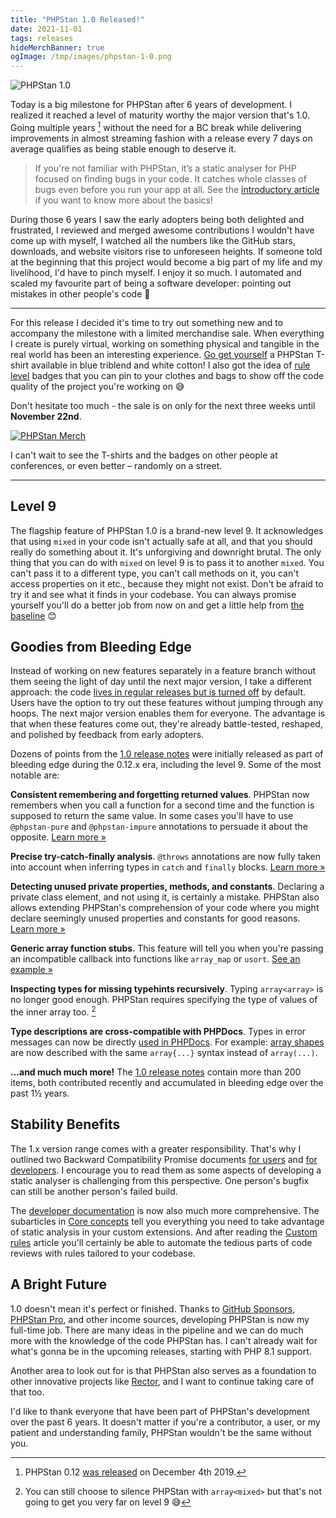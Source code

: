 ```yaml
---
title: "PHPStan 1.0 Released!"
date: 2021-11-01
tags: releases
hideMerchBanner: true
ogImage: /tmp/images/phpstan-1-0.png
---
```


<img src="/tmp/images/phpstan-1-0.png" alt="PHPStan 1.0" class="rounded-lg mb-8">

Today is a big milestone for PHPStan after 6 years of development. I realized it reached a level of maturity worthy the major version that's 1.0. Going multiple years [^twelve] without the need for a BC break while delivering improvements in almost streaming fashion with a release every 7 days on average qualifies as being stable enough to deserve it.

[^twelve]: PHPStan 0.12 [was released](/blog/phpstan-0-12-released) on December 4th 2019.

> If you're not familiar with PHPStan, it’s a static analyser for PHP focused on finding bugs in your code. It catches whole classes of bugs even before you run your app at all. See the [introductory article](/blog/find-bugs-in-your-code-without-writing-tests) if you want to know more about the basics!

During those 6 years I saw the early adopters being both delighted and frustrated, I reviewed and merged awesome contributions I wouldn't have come up with myself, I watched all the numbers like the GitHub stars, downloads, and website visitors rise to unforeseen heights. If someone told at the beginning that this project would become a big part of my life and my livelihood, I'd have to pinch myself. I enjoy it so much. I automated and scaled my favourite part of being a software developer: pointing out mistakes in other people's code 🤣

---

For this release I decided it's time to try out something new and to accompany the milestone with a limited merchandise sale. When everything I create is purely virtual, working on something physical and tangible in the real world has been an interesting experience. [Go get yourself](/merch) a PHPStan T-shirt available in blue triblend and white cotton! I also got the idea of [rule level](/user-guide/rule-levels) badges that you can pin to your clothes and bags to show off the code quality of the project you're working on 😅

Don't hesitate too much - the sale is on only for the next three weeks until **November&nbsp;22nd**.

<a href="/merch"><img src="/tmp/images/og-merch.jpg" alt="PHPStan Merch" class="rounded-lg mb-8 border border-indigo-500 p-4 hover:border-indigo-300"></a>

I can't wait to see the T-shirts and the badges on other people at conferences, or even better – randomly on a street.

---

## Level 9

The flagship feature of PHPStan 1.0 is a brand-new level 9. It acknowledges that using `mixed` in your code isn't actually safe at all, and that you should really do something about it. It's unforgiving and downright brutal. The only thing that you can do with `mixed` on level 9 is to pass it to another `mixed`. You can't pass it to a different type, you can't call methods on it, you can't access properties on it etc., because they might not exist. Don't be afraid to try it and see what it finds in your codebase. You can always promise yourself you'll do a better job from now on and get a little help from [the baseline](/user-guide/baseline) 😊

## Goodies from Bleeding Edge

Instead of working on new features separately in a feature branch without them seeing the light of day until the next major version, I take a different approach: the code [lives in regular releases but is turned off](/blog/what-is-bleeding-edge) by default. Users have the option to try out these features without jumping through any hoops. The next major version enables them for everyone. The advantage is that when these features come out, they're already battle-tested, reshaped, and polished by feedback from early adopters.

Dozens of points from the [1.0 release notes](https://github.com/phpstan/phpstan/releases/tag/1.0.0) were initially released as part of bleeding edge during the 0.12.x era, including the level 9. Some of the most notable are:

**Consistent remembering and forgetting returned values**. PHPStan now remembers when you call a function for a second time and the function is supposed to return the same value. In some cases you'll have to use `@phpstan-pure` and `@phpstan-impure` annotations to persuade it about the opposite. [Learn more »](/blog/remembering-and-forgetting-returned-values)

**Precise try-catch-finally analysis**. `@throws` annotations are now fully taken into account when inferring types in `catch` and `finally` blocks. [Learn more »](/blog/precise-try-catch-finally-analysis)

**Detecting unused private properties, methods, and constants**. Declaring a private class element, and not using it, is certainly a mistake. PHPStan also allows extending PHPStan's comprehension of your code where you might declare seemingly unused properties and constants for good reasons. [Learn more »](/blog/detecting-unused-private-properties-methods-constants)

**Generic array function stubs**. This feature will tell you when you're passing an incompatible callback into functions like `array_map` or `usort`. [See an example »](/r/898c9c94-eb22-42cd-b9eb-2f5959290f63)

**Inspecting types for missing typehints recursively**. Typing `array<array>` is no longer good enough. PHPStan requires specifying the type of values of the inner array too. [^mixed]

[^mixed]: You can still choose to silence PHPStan with `array<mixed>` but that's not going to get you very far on level 9 😅

**Type descriptions are cross-compatible with PHPDocs**. Types in error messages can now be directly [used in PHPDocs](/writing-php-code/phpdoc-types). For example: [array shapes](/writing-php-code/phpdoc-types#array-shapes) are now described with the same `array{...}` syntax instead of `array(...)`.

**...and much much more!** The [1.0 release notes](https://github.com/phpstan/phpstan/releases/tag/1.0.0) contain more than 200 items, both contributed recently and accumulated in bleeding edge over the past 1½ years.

## Stability Benefits

The 1.x version range comes with a greater responsibility. That's why I outlined two Backward Compatibility Promise documents [for users](/user-guide/backward-compatibility-promise) and [for developers](/developing-extensions/backward-compatibility-promise). I encourage you to read them as some aspects of developing a static analyser is challenging from this perspective. One person's bugfix can still be another person's failed build.

The [developer documentation](/developing-extensions/extension-types) is now also much more comprehensive. The subarticles in [Core concepts](/developing-extensions/core-concepts) tell you everything you need to take advantage of static analysis in your custom extensions. And after reading the [Custom rules](/developing-extensions/rules) article you'll certainly be able to automate the tedious parts of code reviews with rules tailored to your codebase.

## A Bright Future

1.0 doesn't mean it's perfect or finished. Thanks to [GitHub Sponsors](https://github.com/sponsors/ondrejmirtes/dashboard), [PHPStan Pro](/blog/introducing-phpstan-pro), and other income sources, developing PHPStan is now my full-time job. There are many ideas in the pipeline and we can do much more with the knowledge of the code PHPStan has. I can't already wait for what's gonna be in the upcoming releases, starting with PHP 8.1 support.

Another area to look out for is that PHPStan also serves as a foundation to other innovative projects like [Rector](https://getrector.org/), and I want to continue taking care of that too.

I'd like to thank everyone that have been part of PHPStan's development over the past 6 years. It doesn't matter if you're a contributor, a user, or my patient and understanding family, PHPStan wouldn't be the same without you.
